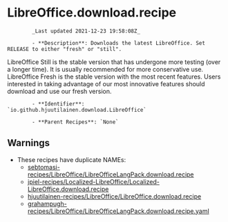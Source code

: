 # LibreOffice.download.recipe

            _Last updated 2021-12-23 19:58:08Z_

            - **Description**: Downloads the latest LibreOffice. Set RELEASE to either "fresh" or "still".

LibreOffice Still is the stable version that has undergone more testing (over a longer time). It is usually recommended for more conservative use.
LibreOffice Fresh is the stable version with the most recent features. Users interested in taking advantage of our most innovative features should download and use our fresh version.

            - **Identifier**: `io.github.hjuutilainen.download.LibreOffice`

            - **Parent Recipes**: `None`

## Warnings

- These recipes have duplicate NAMEs:
    - [sebtomasi-recipes/LibreOffice/LibreOfficeLangPack.download.recipe](/autopkg-dupe-tracker/sebtomasi-recipes/LibreOffice/LibreOfficeLangPack.download.recipe)
    - [jpiel-recipes/Localized-LibreOffice/Localized-LibreOffice.download.recipe](/autopkg-dupe-tracker/jpiel-recipes/Localized-LibreOffice/Localized-LibreOffice.download.recipe)
    - [hjuutilainen-recipes/LibreOffice/LibreOffice.download.recipe](/autopkg-dupe-tracker/hjuutilainen-recipes/LibreOffice/LibreOffice.download.recipe)
    - [grahampugh-recipes/LibreOffice/LibreOfficeLangPack.download.recipe.yaml](/autopkg-dupe-tracker/grahampugh-recipes/LibreOffice/LibreOfficeLangPack.download.recipe.yaml)